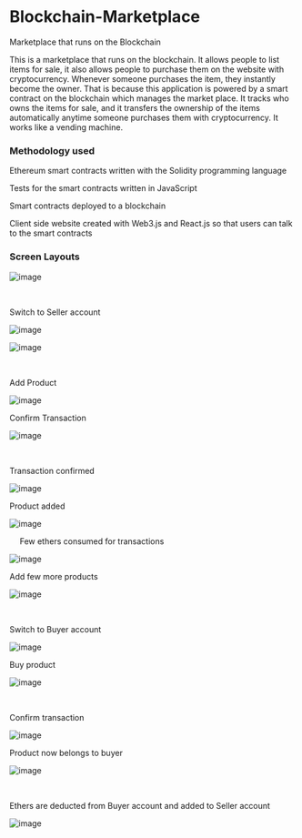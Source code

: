 # Blockchain-Marketplace
Marketplace that runs on the Blockchain


This is a marketplace that runs on the blockchain. It allows people to list items for sale, it also allows people to purchase them on the website with cryptocurrency. Whenever someone purchases the item, they instantly become the owner. That is because this application is powered by a smart contract on the blockchain which manages the market place. It tracks who owns the items for sale, and it transfers the ownership of the items automatically anytime someone purchases them with cryptocurrency. It works like a vending machine.


### Methodology used

Ethereum smart contracts written with the Solidity programming language

Tests for the smart contracts written in JavaScript

Smart contracts deployed to a blockchain

Client side website created with Web3.js and React.js so that users can talk to the smart contracts


### Screen Layouts

![image](https://user-images.githubusercontent.com/93287801/156743891-b6e2c5f5-495d-4a86-85e1-c952b303e07c.png)

 
 
Switch to Seller account

![image](https://user-images.githubusercontent.com/93287801/156743948-abd7dcf4-a2d5-4d86-9c30-e52026c7908a.png)

![image](https://user-images.githubusercontent.com/93287801/156743986-148a8cf1-b615-48f4-99cd-668286f2b97a.png)

 
 
 
Add Product

![image](https://user-images.githubusercontent.com/93287801/156744012-7007454f-34d2-43d0-8066-dc21a17e265b.png)




Confirm Transaction

![image](https://user-images.githubusercontent.com/93287801/156744036-ccffaeee-990e-4e87-a5e6-f101bf68e7f5.png)

 
 
 
Transaction confirmed

![image](https://user-images.githubusercontent.com/93287801/156744087-f93ec808-13e5-46b6-8782-801dbf154c68.png)




Product added

![image](https://user-images.githubusercontent.com/93287801/156744076-bb1ae0ae-7efe-4fc2-aa2f-9ed81470b58f.png)



 
Few ethers consumed for transactions

![image](https://user-images.githubusercontent.com/93287801/156744117-483d86f9-40f2-46de-82c6-51110cecb765.png)




Add few more products

![image](https://user-images.githubusercontent.com/93287801/156744146-fb525215-91c5-4220-a5f2-700dcc0a789d.png)

 
 
 
Switch to Buyer account

![image](https://user-images.githubusercontent.com/93287801/156744167-e5172e12-6439-46bd-879b-3dfbed0bb518.png)




Buy product

![image](https://user-images.githubusercontent.com/93287801/156744181-226489eb-21e0-4884-9438-acbe78410f94.png)

 
 
 
Confirm transaction
 
![image](https://user-images.githubusercontent.com/93287801/156744191-e8f64d36-c6ce-4ece-ac88-d169ccbc5994.png)




Product now belongs to buyer

![image](https://user-images.githubusercontent.com/93287801/156744205-12bd300b-4077-4799-89fc-118097ad42c6.png)


 
 
Ethers are deducted from Buyer account and added to Seller account

![image](https://user-images.githubusercontent.com/93287801/156744233-48a3df98-4d60-49e9-aa5d-563e6aa2d9bd.png)


